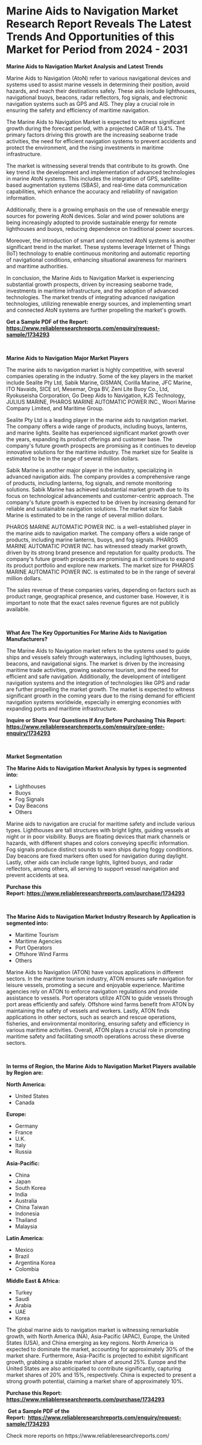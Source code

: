 <p><h1>Marine Aids to Navigation Market Research Report Reveals The Latest Trends And Opportunities of this Market for Period from 2024 - 2031</h1></p><p><strong>Marine Aids to Navigation Market Analysis and Latest Trends</strong></p>
<p><p>Marine Aids to Navigation (AtoN) refer to various navigational devices and systems used to assist marine vessels in determining their position, avoid hazards, and reach their destinations safely. These aids include lighthouses, navigational buoys, beacons, radar reflectors, fog signals, and electronic navigation systems such as GPS and AIS. They play a crucial role in ensuring the safety and efficiency of maritime navigation.</p><p>The Marine Aids to Navigation Market is expected to witness significant growth during the forecast period, with a projected CAGR of 13.4%. The primary factors driving this growth are the increasing seaborne trade activities, the need for efficient navigation systems to prevent accidents and protect the environment, and the rising investments in maritime infrastructure.</p><p>The market is witnessing several trends that contribute to its growth. One key trend is the development and implementation of advanced technologies in marine AtoN systems. This includes the integration of GPS, satellite-based augmentation systems (SBAS), and real-time data communication capabilities, which enhance the accuracy and reliability of navigation information.</p><p>Additionally, there is a growing emphasis on the use of renewable energy sources for powering AtoN devices. Solar and wind power solutions are being increasingly adopted to provide sustainable energy for remote lighthouses and buoys, reducing dependence on traditional power sources.</p><p>Moreover, the introduction of smart and connected AtoN systems is another significant trend in the market. These systems leverage Internet of Things (IoT) technology to enable continuous monitoring and automatic reporting of navigational conditions, enhancing situational awareness for mariners and maritime authorities.</p><p>In conclusion, the Marine Aids to Navigation Market is experiencing substantial growth prospects, driven by increasing seaborne trade, investments in maritime infrastructure, and the adoption of advanced technologies. The market trends of integrating advanced navigation technologies, utilizing renewable energy sources, and implementing smart and connected AtoN systems are further propelling the market's growth.</p></p>
<p><strong>Get a Sample PDF of the Report:&nbsp; <a href="https://www.reliableresearchreports.com/enquiry/request-sample/1734293">https://www.reliableresearchreports.com/enquiry/request-sample/1734293</a></strong></p>
<p>&nbsp;</p>
<p><strong>Marine Aids to Navigation Major Market Players</strong></p>
<p><p>The marine aids to navigation market is highly competitive, with several companies operating in the industry. Some of the key players in the market include Sealite Pty Ltd, Sabik Marine, GISMAN, Corilla Marine, JFC Marine, ITO Navaids, SICE srl, Mesemar, Orga BV, Zeni Lite Buoy Co., Ltd, Ryokuseisha Corporation, Go Deep Aids to Navigation, KJS Technology, JULIUS MARINE, PHAROS MARINE AUTOMATIC POWER INC., Woori Marine Company Limited, and Maritime Group.</p><p>Sealite Pty Ltd is a leading player in the marine aids to navigation market. The company offers a wide range of products, including buoys, lanterns, and marine lights. Sealite has experienced significant market growth over the years, expanding its product offerings and customer base. The company's future growth prospects are promising as it continues to develop innovative solutions for the maritime industry. The market size for Sealite is estimated to be in the range of several million dollars.</p><p>Sabik Marine is another major player in the industry, specializing in advanced navigation aids. The company provides a comprehensive range of products, including lanterns, fog signals, and remote monitoring solutions. Sabik Marine has achieved substantial market growth due to its focus on technological advancements and customer-centric approach. The company's future growth is expected to be driven by increasing demand for reliable and sustainable navigation solutions. The market size for Sabik Marine is estimated to be in the range of several million dollars.</p><p>PHAROS MARINE AUTOMATIC POWER INC. is a well-established player in the marine aids to navigation market. The company offers a wide range of products, including marine lanterns, buoys, and fog signals. PHAROS MARINE AUTOMATIC POWER INC. has witnessed steady market growth, driven by its strong brand presence and reputation for quality products. The company's future growth prospects are promising as it continues to expand its product portfolio and explore new markets. The market size for PHAROS MARINE AUTOMATIC POWER INC. is estimated to be in the range of several million dollars.</p><p>The sales revenue of these companies varies, depending on factors such as product range, geographical presence, and customer base. However, it is important to note that the exact sales revenue figures are not publicly available.</p></p>
<p>&nbsp;</p>
<p><strong>What Are The Key Opportunities For Marine Aids to Navigation Manufacturers?</strong></p>
<p><p>The Marine Aids to Navigation market refers to the systems used to guide ships and vessels safely through waterways, including lighthouses, buoys, beacons, and navigational signs. The market is driven by the increasing maritime trade activities, growing seaborne tourism, and the need for efficient and safe navigation. Additionally, the development of intelligent navigation systems and the integration of technologies like GPS and radar are further propelling the market growth. The market is expected to witness significant growth in the coming years due to the rising demand for efficient navigation systems worldwide, especially in emerging economies with expanding ports and maritime infrastructure.</p></p>
<p><strong>Inquire or Share Your Questions If Any Before Purchasing This Report: <a href="https://www.reliableresearchreports.com/enquiry/pre-order-enquiry/1734293">https://www.reliableresearchreports.com/enquiry/pre-order-enquiry/1734293</a></strong></p>
<p>&nbsp;</p>
<p><strong>Market Segmentation</strong></p>
<p><strong>The Marine Aids to Navigation Market Analysis by types is segmented into:</strong></p>
<p><ul><li>Lighthouses</li><li>Buoys</li><li>Fog Signals</li><li>Day Beacons</li><li>Others</li></ul></p>
<p><p>Marine aids to navigation are crucial for maritime safety and include various types. Lighthouses are tall structures with bright lights, guiding vessels at night or in poor visibility. Buoys are floating devices that mark channels or hazards, with different shapes and colors conveying specific information. Fog signals produce distinct sounds to warn ships during foggy conditions. Day beacons are fixed markers often used for navigation during daylight. Lastly, other aids can include range lights, lighted buoys, and radar reflectors, among others, all serving to support vessel navigation and prevent accidents at sea.</p></p>
<p><strong>Purchase this Report:&nbsp;<a href="https://www.reliableresearchreports.com/purchase/1734293">https://www.reliableresearchreports.com/purchase/1734293</a></strong></p>
<p>&nbsp;</p>
<p><strong>The Marine Aids to Navigation Market Industry Research by Application is segmented into:</strong></p>
<p><ul><li>Maritime Tourism</li><li>Maritime Agencies</li><li>Port Operators</li><li>Offshore Wind Farms</li><li>Others</li></ul></p>
<p><p>Marine Aids to Navigation (ATON) have various applications in different sectors. In the maritime tourism industry, ATON ensures safe navigation for leisure vessels, promoting a secure and enjoyable experience. Maritime agencies rely on ATON to enforce navigation regulations and provide assistance to vessels. Port operators utilize ATON to guide vessels through port areas efficiently and safely. Offshore wind farms benefit from ATON by maintaining the safety of vessels and workers. Lastly, ATON finds applications in other sectors, such as search and rescue operations, fisheries, and environmental monitoring, ensuring safety and efficiency in various maritime activities.  Overall, ATON plays a crucial role in promoting maritime safety and facilitating smooth operations across these diverse sectors.</p></p>
<p>&nbsp;</p>
<p><strong>In terms of Region, the Marine Aids to Navigation Market Players available by Region are:</strong></p>
<p>
    <p> <strong> North America: </strong>
        <ul>
            <li>United States</li>
            <li>Canada</li>
        </ul>
        </p> 
    <p> <strong> Europe: </strong>
        <ul>
            <li>Germany</li>
            <li>France</li>
            <li>U.K.</li>
            <li>Italy</li>
            <li>Russia</li>
        </ul>
        </p> 
    <p> <strong> Asia-Pacific: </strong>
        <ul>
            <li>China</li>
            <li>Japan</li>
            <li>South Korea</li>
            <li>India</li>
            <li>Australia</li>
            <li>China Taiwan</li>
            <li>Indonesia</li>
            <li>Thailand</li>
            <li>Malaysia</li>
        </ul>
        </p> 
    <p> <strong> Latin America: </strong>
        <ul>
            <li>Mexico</li>
            <li>Brazil</li>
            <li>Argentina Korea</li>
            <li>Colombia</li>
        </ul>
        </p> 
    <p> <strong> Middle East & Africa: </strong>
        <ul>
            <li>Turkey</li>
            <li>Saudi</li>
            <li>Arabia</li>
            <li>UAE</li>
            <li>Korea</li>
        </ul>
    </p>
    </p>
<p><p>The global marine aids to navigation market is witnessing remarkable growth, with North America (NA), Asia-Pacific (APAC), Europe, the United States (USA), and China emerging as key regions. North America is expected to dominate the market, accounting for approximately 30% of the market share. Furthermore, Asia-Pacific is projected to exhibit significant growth, grabbing a sizable market share of around 25%. Europe and the United States are also anticipated to contribute significantly, capturing market shares of 20% and 15%, respectively. China is expected to present a strong growth potential, claiming a market share of approximately 10%.</p></p>
<p><strong>Purchase this Report: <a href="https://www.reliableresearchreports.com/purchase/1734293">https://www.reliableresearchreports.com/purchase/1734293</a></strong></p>
<p>&nbsp;<strong>Get a Sample PDF of the Report:&nbsp;&nbsp;<a href="https://www.reliableresearchreports.com/enquiry/request-sample/1734293">https://www.reliableresearchreports.com/enquiry/request-sample/1734293</a></strong></p>
<p><strong></strong></p>
<p>Check more reports on https://www.reliableresearchreports.com/</p>